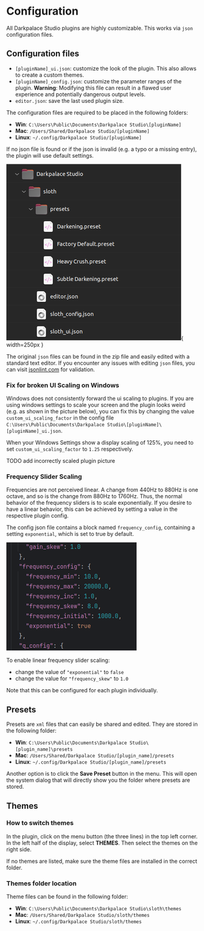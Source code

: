 # Configuration

All Darkpalace Studio plugins are highly customizable. This works via `json` configuration files.

## Configuration files

- `[pluginName]_ui.json`: customize the look of the plugin. This also allows to create a custom themes.
- `[pluginName]_config.json`: customize the parameter ranges of the plugin. **Warning**: Modifying this file can result
  in a
  flawed user experience and potentially dangerous output levels.
- `editor.json`: save the last used plugin size.

The configuration files are required to be placed in the following folders:

- **Win**: `C:\Users\Public\Documents\Darkpalace Studio\[pluginName]`
- **Mac**: `/Users/Shared/Darkpalace Studio/[pluginName]`
- **Linux**: `~/.config/Darkpalace Studio/[pluginName]`

If no json file is found or if the json is invalid (e.g. a typo or a missing entry), the plugin will use default
settings.

![Folder Structure](assets/config_folder_structure.png){ width=250px }

The original `json` files can be found in the zip file and easily edited with a standard text editor.
If you encounter any issues with editing `json` files, you can visit [jsonlint.com](https://jsonlint.com/) for
validation.

### Fix for broken UI Scaling on Windows

Windows does not consistently forward the ui scaling to plugins.
If you are using windows settings to scale your screen and the plugin looks weird (e.g. as shown in the picture below),
you can fix this by changing the value `custom_ui_scaling_factor` in the config
file `C:\Users\Public\Documents\Darkpalace Studio\[pluginName]\[pluginName]_ui.json`.

When your Windows Settings show a display scaling of 125%, you need to set `custom_ui_scaling_factor` to `1.25`
respectively.

TODO add incorrectly scaled plugin picture

### Frequency Slider Scaling

Frequencies are not perceived linear. A change from 440Hz to 880Hz is one octave, and so is the change from 880Hz to
1760Hz.
Thus, the normal behavior of the frequency sliders is to scale exponentially. If you desire to have a linear behavior,
this can be achieved by setting a value in the respective plugin config.

The config json file contains a block named `frequency_config`, containing a setting `exponential`, which is set to true
by default.

![frequency config](assets/config_frequency_block.png)

To enable linear frequency slider scaling:

- change the value of `"exponential"` to `false`
- change the value for `"frequency_skew"` to `1.0`

Note that this can be configured for each plugin individually.

## Presets

Presets are `xml` files that can easily be shared and edited.
They are stored in the following folder:

- **Win**: `C:\Users\Public\Documents\Darkpalace Studio\[plugin_name]\presets`
- **Mac**: `/Users/Shared/Darkpalace Studio/[plugin_name]/presets`
- **Linux**: `~/.config/Darkpalace Studio/[plugin_name]/presets`

Another option is to click the **Save Preset** button in the menu.
This will open the system dialog that will directly show you the folder where presets are stored.

## Themes

### How to switch themes

In the plugin, click on the menu button (the three lines) in the top left corner.
In the left half of the display, select **THEMES**. Then select the themes on the right side.

If no themes are listed, make sure the theme files are installed in the correct folder.

### Themes folder location

Theme files can be found in the following folder:

- **Win**: `C:\Users\Public\Documents\Darkpalace Studio\sloth\themes`
- **Mac**: `/Users/Shared/Darkpalace Studio/sloth/themes`
- **Linux**: `~/.config/Darkpalace Studio/sloth/themes`

